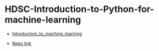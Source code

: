 # HDSC-Introduction-to-Python-for-machine-learning


- [Introduction_to_machine_learning](https://github.com/yaswanthteja/HDSC-Introduction-to-Python-for-machine-learning/blob/main/FoodBalanceSheets_E_Africa_NOFLAG.csv)

- [Repo link](https://github.com/yaswanthteja/Hamoye_Data_Science_Internship)
